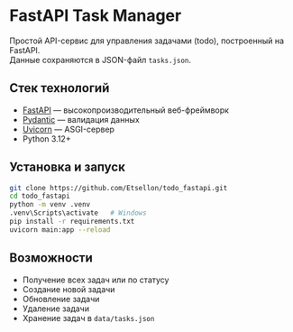 # FastAPI Task Manager
Простой API-сервис для управления задачами (todo), построенный на FastAPI.  
Данные сохраняются в JSON-файл `tasks.json`.

## Стек технологий
- [FastAPI](https://fastapi.tiangolo.com/) — высокопроизводительный веб-фреймворк
- [Pydantic](https://docs.pydantic.dev/) — валидация данных
- [Uvicorn](https://www.uvicorn.org/) — ASGI-сервер
- Python 3.12+

## Установка и запуск
```bash
git clone https://github.com/Etsellon/todo_fastapi.git
cd todo_fastapi
python -m venv .venv
.venv\Scripts\activate   # Windows
pip install -r requirements.txt
uvicorn main:app --reload
```

## Возможности
- Получение всех задач или по статусу
- Создание новой задачи
- Обновление задачи
- Удаление задачи
- Хранение задач в `data/tasks.json`